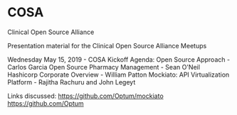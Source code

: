 # COSA
Clinical Open Source Alliance

Presentation material for the Clinical Open Source Alliance Meetups

Wednesday May 15, 2019 - COSA Kickoff
Agenda:
Open Source Approach - Carlos Garcia
Open Source Pharmacy Management - Sean O'Neil
Hashicorp Corporate Overview - William Patton
Mockiato: API Virtualization Platform - Rajitha Rachuru and John Legeyt

Links discussed:
https://github.com/Optum/mockiato
https://github.com/Optum

